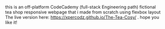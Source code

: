 this is an off-platform CodeCademy (full-stack Engineering path) fictional tea shop responsive webpage that i made from scratch using flexbox layout
The live version here: https://xpercodz.github.io/The-Tea-Cosy/ .
hope you like it!
